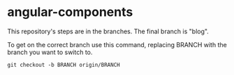 # angular-components

This repository's steps are in the branches. The final branch is "blog".

To get on the correct branch use this command, replacing BRANCH with the branch you want to switch to.

```
git checkout -b BRANCH origin/BRANCH
```
